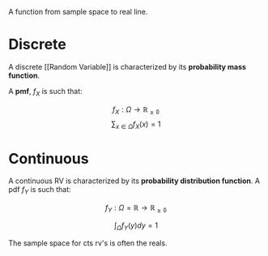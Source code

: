 A function from sample space to real line. 


# Discrete
A discrete [[Random Variable]] is characterized by its **probability mass function**. 

A **pmf**, $f_X$ is such that:

$$f_X : \Omega \rightarrow \mathbb{R_{\geq 0}} $$
$$ \sum_{x \in \Omega} f_X(x)=1 $$
  

# Continuous
A continuous RV is characterized by its **probability distribution function**. A pdf $f_Y$ is such that:

$$ f_Y : \Omega=\mathbb{R} \rightarrow \mathbb{R_{\geq 0}} $$

$$ \int_{\Omega} f_Y(y) dy =1  $$

The sample space for cts rv's is often the reals. 
